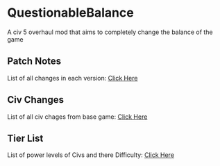 # QuestionableBalance
A civ 5 overhaul mod that aims to completely change the balance of the game

## Patch Notes
List of all changes in each version:
 [Click Here](https://docs.google.com/spreadsheets/d/1ToOzkLJ8GMyj8Kq1FKGwnBlb2DpaVy-oLmLzJRWDpy8/edit#gid=220981162)
## Civ Changes 
List of all civ chages from base game:
 [Click Here](https://docs.google.com/spreadsheets/d/1ToOzkLJ8GMyj8Kq1FKGwnBlb2DpaVy-oLmLzJRWDpy8/edit#gid=1237226003)
## Tier List
List of power levels of Civs and there Difficulty:
 [Click Here](https://docs.google.com/spreadsheets/d/1ToOzkLJ8GMyj8Kq1FKGwnBlb2DpaVy-oLmLzJRWDpy8/edit#gid=1307664179)
